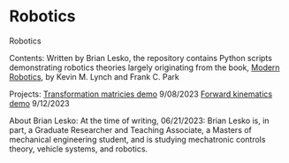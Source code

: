 # Robotics
Robotics

Contents: Written by Brian Lesko, the repository contains Python scripts demonstrating robotics theories largely originating from the book, [Modern Robotics](http://modernrobotics.org/), by Kevin M. Lynch and Frank C. Park

Projects: 
[Transformation matricies demo](https://robotics-transformation.streamlit.app)  9/08/2023
[Forward kinematics demo](https://robotics-fk-lesko.streamlit.app) 9/12/2023

About Brian Lesko: At the time of writing, 06/21/2023: Brian Lesko is, in part, a Graduate Researcher and Teaching Associate, a Masters of mechanical engineering student, and is studying mechatronic controls theory, vehicle systems, and robotics. 



